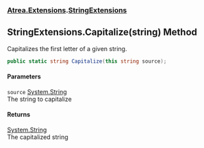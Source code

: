 ### [Atrea.Extensions](./Atrea-Extensions.md 'Atrea.Extensions').[StringExtensions](./Atrea-Extensions-StringExtensions.md 'Atrea.Extensions.StringExtensions')
## StringExtensions.Capitalize(string) Method
Capitalizes the first letter of a given string.  
```csharp
public static string Capitalize(this string source);
```
#### Parameters
<a name='Atrea-Extensions-StringExtensions-Capitalize(string)-source'></a>
`source` [System.String](https://docs.microsoft.com/en-us/dotnet/api/System.String 'System.String')  
The string to capitalize  
  
#### Returns
[System.String](https://docs.microsoft.com/en-us/dotnet/api/System.String 'System.String')  
The capitalized string  
